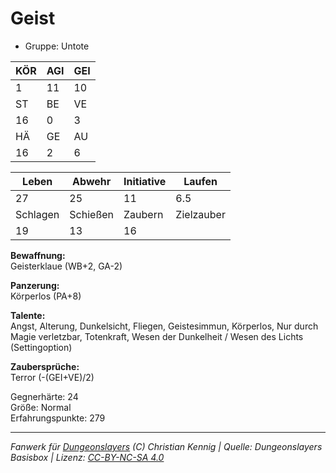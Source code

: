 # Geist  
- Gruppe: Untote  

| KÖR | AGI | GEI |  
| --- | --- | --- |  
| 1   | 11  | 10  |
| ST  | BE  | VE  |  
| 16  | 0   | 3   |
| HÄ  | GE  | AU  |  
| 16  | 2   | 6   |


| Leben    | Abwehr   | Initiative | Laufen     |
| -------- | -------- | ---------- | ---------- |
| 27       | 25       | 11         | 6.5        |
| Schlagen | Schießen | Zaubern    | Zielzauber |
| 19       | 13       | 16         |            |

**Bewaffnung:**  
Geisterklaue (WB+2, GA-2)

**Panzerung:**  
Körperlos (PA+8)

**Talente:**  
Angst, Alterung, Dunkelsicht, Fliegen, Geistesimmun, Körperlos, Nur durch Magie verletzbar, Totenkraft, Wesen der Dunkelheit / Wesen des Lichts (Settingoption)

**Zaubersprüche:**  
Terror (-(GEI+VE)/2)

Gegnerhärte: 24  
Größe: Normal  
Erfahrungspunkte: 279  



___
*Fanwerk für [Dungeonslayers](https://www.dungeonslayers.net/) (C) Christian Kennig | Quelle: Dungeonslayers Basisbox | Lizenz: [CC-BY-NC-SA 4.0](https://creativecommons.org/licenses/by-nc-sa/4.0/deed.de)*